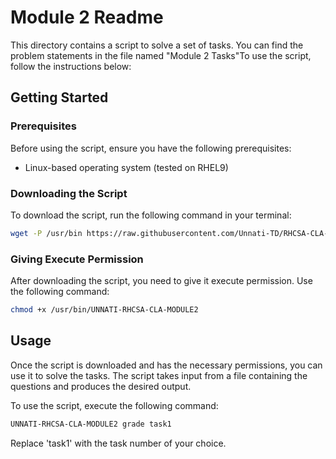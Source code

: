 # Module 2 Readme

This directory contains a script to solve a set of tasks. You can find the problem statements in the file named "Module 2 Tasks"To use the script, follow the instructions below:

## Getting Started

### Prerequisites

Before using the script, ensure you have the following prerequisites:

- Linux-based operating system (tested on RHEL9)

### Downloading the Script

To download the script, run the following command in your terminal:

```bash
wget -P /usr/bin https://raw.githubusercontent.com/Unnati-TD/RHCSA-CLA-Modules/main/Module2/UNNATI-RHCSA-CLA-MODULE2
```

### Giving Execute Permission

After downloading the script, you need to give it execute permission. Use the following command:

```bash
chmod +x /usr/bin/UNNATI-RHCSA-CLA-MODULE2
```

## Usage

Once the script is downloaded and has the necessary permissions, you can use it to solve the tasks. The script takes input from a file containing the questions and produces the desired output.

To use the script, execute the following command:

```bash
UNNATI-RHCSA-CLA-MODULE2 grade task1
```

Replace 'task1' with the task number of your choice.
